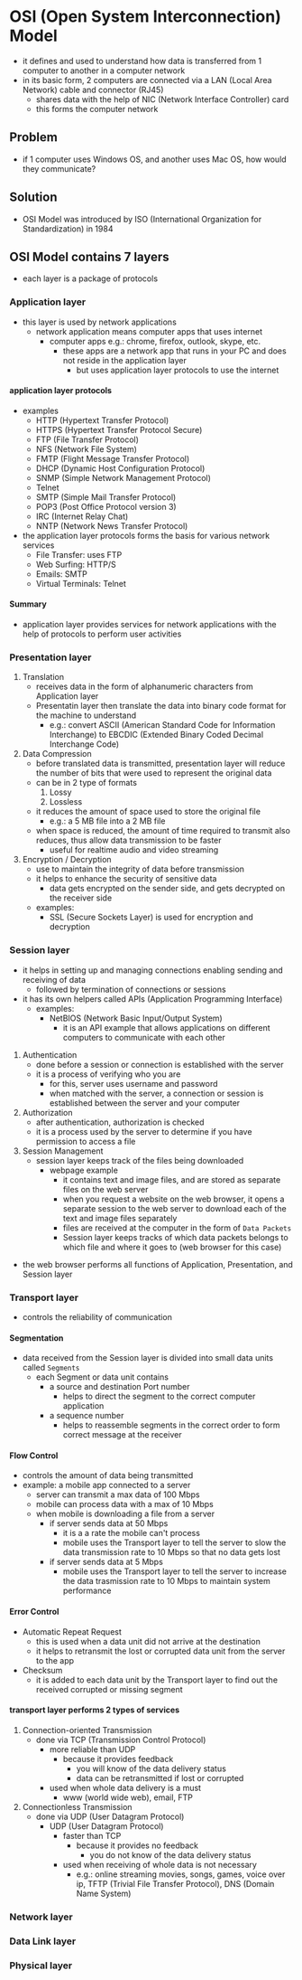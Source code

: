 # OSI (Open System Interconnection) Model
- it defines and used to understand how data is transferred from 1 computer to another in a computer network
- in its basic form, 2 computers are connected via a LAN (Local Area Network) cable and connector (RJ45)
  - shares data with the help of NIC (Network Interface Controller) card
  - this forms the computer network
## Problem
- if 1 computer uses Windows OS, and another uses Mac OS, how would they communicate?
## Solution
- OSI Model was introduced by ISO (International Organization for Standardization) in 1984
## OSI Model contains 7 layers
- each layer is a package of protocols
### Application layer
- this layer is used by network applications
  - network application means computer apps that uses internet
    - computer apps e.g.: chrome, firefox, outlook, skype, etc.
      - these apps are a network app that runs in your PC and does not reside in the application layer
        - but uses application layer protocols to use the internet
#### application layer protocols
- examples
  - HTTP (Hypertext Transfer Protocol)
  - HTTPS (Hypertext Transfer Protocol Secure)
  - FTP (File Transfer Protocol)
  - NFS (Network File System)
  - FMTP (Flight Message Transfer Protocol)
  - DHCP (Dynamic Host Configuration Protocol)
  - SNMP (Simple Network Management Protocol)
  - Telnet
  - SMTP (Simple Mail Transfer Protocol)
  - POP3 (Post Office Protocol version 3)
  - IRC (Internet Relay Chat)
  - NNTP (Network News Transfer Protocol)
- the application layer protocols forms the basis for various network services
  - File Transfer: uses FTP
  - Web Surfing: HTTP/S
  - Emails: SMTP
  - Virtual Terminals: Telnet
#### Summary
- application layer provides services for network applications with the help of protocols to perform user activities
### Presentation layer
1. Translation
    - receives data in the form of alphanumeric characters from Application layer
    - Presentatin layer then translate the data into binary code format for the machine to understand
      - e.g.: convert ASCII (American Standard Code for Information Interchange) to EBCDIC (Extended Binary Coded Decimal Interchange Code)
2. Data Compression
    - before translated data is transmitted, presentation layer will reduce the number of bits that were used to represent the original data
    - can be in 2 type of formats
      1. Lossy
      2. Lossless
    - it reduces the amount of space used to store the original file
      - e.g.: a 5 MB file into a 2 MB file
    - when space is reduced, the amount of time required to transmit also reduces, thus allow data transmission to be faster
      - useful for realtime audio and video streaming
3. Encryption / Decryption
    - use to maintain the integrity of data before transmission
    - it helps to enhance the security of sensitive data
      - data gets encrypted on the sender side, and gets decrypted on the receiver side
    - examples:
      - SSL (Secure Sockets Layer) is used for encryption and decryption
### Session layer
- it helps in setting up and managing connections enabling sending and receiving of data
  - followed by termination of connections or sessions
- it has its own helpers called APIs (Application Programming Interface)
  - examples:
    - NetBIOS (Network Basic Input/Output System)
      - it is an API example that allows applications on different computers to communicate with each other
1. Authentication
    - done before a session or connection is established with the server
    - it is a process of verifying who you are
      - for this, server uses username and password
      - when matched with the server, a connection or session is established between the server and your computer
2. Authorization
    - after authentication, authorization is checked
    - it is a process used by the server to determine if you have permission to access a file
3. Session Management
    - session layer keeps track of the files being downloaded
      - webpage example
        - it contains text and image files, and are stored as separate files on the web server
        - when you request a website on the web browser, it opens a separate session to the web server to download each of the text and image files separately 
        - files are received at the computer in the form of `Data Packets`
        - Session layer keeps tracks of which data packets belongs to which file and where it goes to (web browser for this case)
- the web browser performs all functions of Application, Presentation, and Session layer
### Transport layer
- controls the reliability of communication
#### Segmentation
- data received from the Session layer is divided into small data units called `Segments`
  - each Segment or data unit contains
    - a source and destination Port number
      - helps to direct the segment to the correct computer application
    - a sequence number
      - helps to reassemble segments in the correct order to form correct message at the receiver
#### Flow Control
- controls the amount of data being transmitted
- example: a mobile app connected to a server
  - server can transmit a max data of 100 Mbps
  - mobile can process data with a max of 10 Mbps
  - when mobile is downloading a file from a server
    - if server sends data at 50 Mbps
      - it is a a rate the mobile can't process
      - mobile uses the Transport layer to tell the server to slow the data transmission rate to 10 Mbps so that no data gets lost
    - if server sends data at 5 Mbps
      - mobile uses the Transport layer to tell the server to increase the data trasmission rate to 10 Mbps to maintain system performance
#### Error Control
- Automatic Repeat Request
  - this is used when a data unit did not arrive at the destination
  - it helps to retransmit the lost or corrupted data unit from the server to the app
- Checksum
  - it is added to each data unit by the Transport layer to find out the received corrupted or missing segment
#### transport layer performs 2 types of services
1. Connection-oriented Transmission
    - done via TCP (Transmission Control Protocol)
      - more reliable than UDP
        - because it provides feedback
          - you will know of the data delivery status
          - data can be retransmitted if lost or corrupted
      - used when whole data delivery is a must
        - www (world wide web), email, FTP
2. Connectionless Transmission
    - done via UDP (User Datagram Protocol)
      - UDP (User Datagram Protocol)
        - faster than TCP
          - because it provides no feedback
            - you do not know of the data delivery status
        - used when receiving of whole data is not necessary
          - e.g.: online streaming movies, songs, games, voice over ip, TFTP (Trivial File Transfer Protocol), DNS (Domain Name System)
### Network layer
### Data Link layer
### Physical layer
